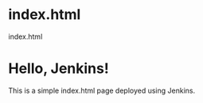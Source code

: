 # index.html
index.html
<!DOCTYPE html>
<html lang="en">
<head>
  <meta charset="UTF-8">
  <title>Welcome to Jenkins Site</title>
</head>
<body>
  <h1>Hello, Jenkins!</h1>
  <p>This is a simple index.html page deployed using Jenkins.</p>
</body>
</html>

